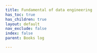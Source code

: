 ```yaml
---
title: Fundamental of data engineering
has_toc: true
has_children: true
layout: default
nav_exclude: false
index: false
parent: Books log

---
```


